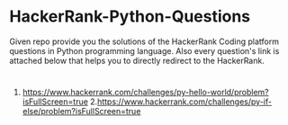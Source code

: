 # HackerRank-Python-Questions
Given repo provide you the solutions of the HackerRank Coding platform questions in Python programming language.
Also every question's link is attached below that helps you to directly redirect to the HackerRank.
# <QUESTIONS>
1. https://www.hackerrank.com/challenges/py-hello-world/problem?isFullScreen=true
2.https://www.hackerrank.com/challenges/py-if-else/problem?isFullScreen=true
